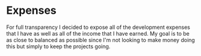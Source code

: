 # Expenses

For full transparency I decided to expose all of the development expenses that I have
as well as all of the income that I have earned. My goal is to be as close to balanced
as possible since I'm not looking to make money doing this but simply to keep the
projects going.

